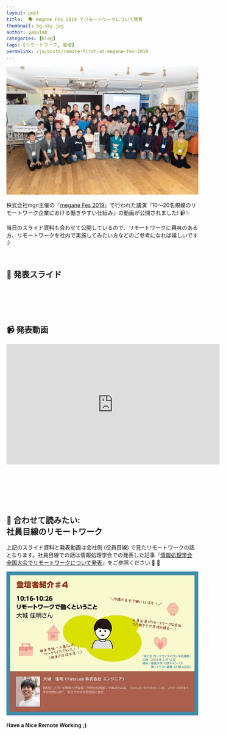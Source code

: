 ```yaml
---
layout: post
title:  🗣 megane Fes 2019 でリモートワークについて発表
thumbnail: bg-sky.jpg
author: yasulab
categories: [blog]
tags: [リモートワーク, 登壇]
permalink: /ja/posts/remote-first-at-megane-fes-2019
---
```


![megane Fes 2019 Photo](/img/posts/meganefes-2019-photo.jpg)

株式会社mgn主催の『[megane Fes 2019](https://meganefes2019.megane.in/)』で行われた講演『10〜20名規模のリモートワーク企業における働きやすい仕組み』の動画が公開されました! 📹✨

当日のスライド資料も合わせて公開しているので、リモートワークに興味のある方、リモートワークを社内で実施してみたい方などのご参考になれば嬉しいです ;)

<br>

## 📜 発表スライド

<script async class="speakerdeck-embed" data-id="cf1cd6f115924b4cace9b825fe474198" data-ratio="1.33333333333333" src="//speakerdeck.com/assets/embed.js"></script>

<br><br><br><br>
  
## 📹 発表動画

<div class="video" style="margin-bottom: 80px;">
  <iframe width="560" height="315" src="https://www.youtube.com/embed/nAdcD2UMnPE?rel=0&autoplay=0&showinfo=0&controls=1&fs=1&modestbranding=0" frameborder="0" allow="accelerometer; autoplay; encrypted-media; gyroscope; picture-in-picture" allowfullscreen></iframe>
</div>

<br>

## 👀 合わせて読みたい: <br>社員目線のリモートワーク

上記のスライド資料と発表動画は会社側 (役員目線) で見たリモートワークの話となります。社員目線での話は情報処理学会での発表した記事『[情報処理学会 全国大会でリモートワークについて発表](https://yasslab.jp/ja/posts/work-life-balance-at-81st-ipsj)』をご参照ください 📜 👀

[![記事：社員目線のリモートワーク](/img/posts/ipsj-2019-banner.jpg)](https://yasslab.jp/ja/posts/work-life-balance-at-81st-ipsj)

**Have a Nice Remote Working ;)**


